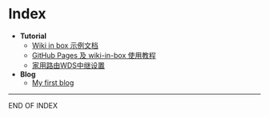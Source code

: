 # Index #


+ **Tutorial**
	+ [Wiki in box 示例文档](tutorial)
	+ [GitHub Pages 及 wiki-in-box 使用教程](2015-05-18-my-tutorial)
	+ [家用路由WDS中继设置](2015-8-1-Router-WDS)
+ **Blog**
	+ [My first blog](2015-05-17-first)

------
END OF INDEX

